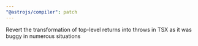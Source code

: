 ```yaml
---
"@astrojs/compiler": patch
---
```


Revert the transformation of top-level returns into throws in TSX as it was buggy in numerous situations
